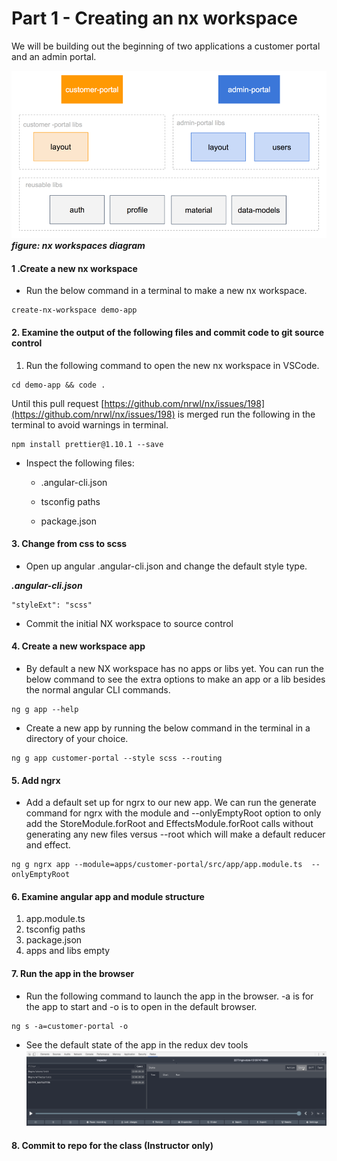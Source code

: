 # Part 1 -  Creating an nx workspace

We will be building out the beginning of two applications a customer portal and an admin portal.

![](/.gitbook/assets/workspaces-demoapp.png)_**figure: nx workspaces diagram**_

#### 1 .Create a new nx workspace

* Run the below command in a terminal to make a new nx workspace.

```
create-nx-workspace demo-app
```

#### 2. Examine the output of the following files and commit code to git source control

1. Run the following command to open the new nx workspace in VSCode.

```
cd demo-app && code .
```

Until this pull request [https://github.com/nrwl/nx/issues/198](https://github.com/nrwl/nx/issues/198) is merged run the following in the terminal to avoid warnings in terminal.

```
npm install prettier@1.10.1 --save
```

* Inspect the following files:

  * .angular-cli.json

  * tsconfig paths

  * package.json

#### 3. Change from css to scss

* Open up angular .angular-cli.json and change the default style type.

_**.angular-cli.json**_

```
"styleExt": "scss"
```

* Commit the initial NX workspace to source control

#### 4. Create a new workspace app

* By default a new NX workspace has no apps or libs yet. You can run the below command to see the extra options to make an app or a lib besides the normal angular CLI commands.

```
ng g app --help
```

* Create a new app by running the below command in the terminal in a directory of your choice. 

```
ng g app customer-portal --style scss --routing
```

#### 5. Add ngrx

* Add a default set up for ngrx to our new app. We can run the generate command for ngrx with the module and --onlyEmptyRoot option to only add the StoreModule.forRoot and EffectsModule.forRoot calls without generating any new files versus --root which will make a default reducer and effect.

```
ng g ngrx app --module=apps/customer-portal/src/app/app.module.ts  --onlyEmptyRoot
```

#### 6. Examine angular app and module structure

1. app.module.ts
2. tsconfig paths
3. package.json
4. apps and libs empty

#### 7. Run the app in the browser

* Run the following command to launch the app in the browser. -a is for the app to start and -o is to open in the default browser.

```
ng s -a=customer-portal -o
```

* See the default state of the app in the redux dev tools![](/.gitbook/assets/default-ngrx-state.png)

#### 8. Commit to repo for the class \(Instructor only\)



